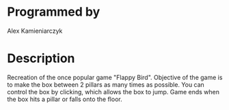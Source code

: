 # Programmed by
 
Alex Kamieniarczyk
 
# Description
 
Recreation of the once popular game "Flappy Bird". Objective of the game is to make the box between 2 pillars as many times as possible.
You can control the box by clicking, which allows the box to jump. Game ends when the box hits a pillar or falls onto the floor. 
  
 
